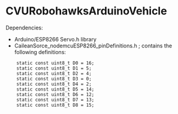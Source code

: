 # CVURobohawksArduinoVehicle

Dependencies:
- Arduino/ESP8266 Servo.h library
- CaileanSorce_nodemcuESP8266_pinDefinitions.h ; contains the following definitions:
```
    static const uint8_t D0 = 16;
    static const uint8_t D1 = 5;
    static const uint8_t D2 = 4;
    static const uint8_t D3 = 0;
    static const uint8_t D4 = 2;
    static const uint8_t D5 = 14;
    static const uint8_t D6 = 12;
    static const uint8_t D7 = 13;
    static const uint8_t D8 = 15;
```
    
